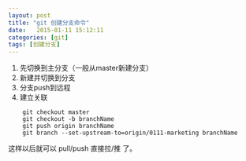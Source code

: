 ```yaml
--- 
layout: post
title: "git 创建分支命令"
date:   2015-01-11 15:12:11
categories: [git]
tags: [创建分支]
---
```


1. 先切换到主分支（一般从master新建分支）
2. 新建并切换到分支
3. 分支push到远程
4. 建立关联

```text
	git checkout master
	git checkout -b branchName
	git push origin branchName
	git branch --set-upstream-to=origin/0111-marketing branchName
```

这样以后就可以 pull/push 直接拉/推 了。
